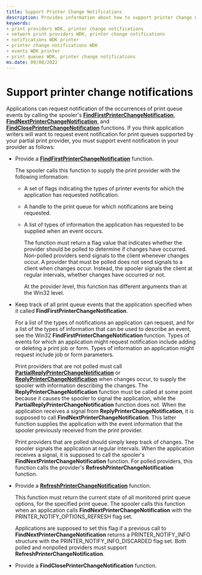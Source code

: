 ```yaml
---
title: Support Printer Change Notifications
description: Provides information about how to support printer change notifications.
keywords:
- print providers WDK, printer change notifications
- network print providers WDK, printer change notifications
- notifications WDK printer
- printer change notifications WDK
- events WDK printer
- print queues WDK, printer change notifications
ms.date: 09/08/2022
---
```


# Support printer change notifications

Applications can request notification of the occurrences of print queue events by calling the spooler's [**FindFirstPrinterChangeNotification**](/windows/win32/printdocs/findfirstprinterchangenotification), [**FindNextPrinterChangeNotification**](/windows/win32/printdocs/findnextprinterchangenotification), and [**FindClosePrinterChangeNotification**](/windows/win32/printdocs/findcloseprinterchangenotification) functions. If you think application writers will want to request event notification for print queues supported by your partial print provider, you must support event notification in your provider as follows:

- Provide a [**FindFirstPrinterChangeNotification**](/windows-hardware/drivers/ddi/winspool/nf-winspool-findfirstprinterchangenotification) function.

  The spooler calls this function to supply the print provider with the following information:

  - A set of flags indicating the types of printer events for which the application has requested notification.
  
  - A handle to the print queue for which notifications are being requested.
  
  - A list of types of information the application has requested to be supplied when an event occurs.

    The function must return a flag value that indicates whether the provider should be polled to determine if changes have occurred. Non-polled providers send signals to the client whenever changes occur. A provider that must be polled does not send signals to a client when changes occur. Instead, the spooler signals the client at regular intervals, whether changes have occurred or not.

    At the provider level, this function has different arguments than at the Win32 level.

- Keep track of all print queue events that the application specified when it called **FindFirstPrinterChangeNotification**.

    For a list of the types of notifications an application can request, and for a list of the types of information that can be used to describe an event, see the Win32 **FindFirstPrinterChangeNotification** function. Types of events for which an application might request notification include adding or deleting a print job or form. Types of information an application might request include job or form parameters.

    Print providers that are not polled must call [**PartialReplyPrinterChangeNotification**](/windows-hardware/drivers/ddi/winsplp/nf-winsplp-partialreplyprinterchangenotification) or [**ReplyPrinterChangeNotification**](/windows-hardware/drivers/ddi/winsplp/nf-winsplp-replyprinterchangenotification) when changes occur, to supply the spooler with information describing the changes. The **ReplyPrinterChangeNotification** function must be called at some point because it causes the spooler to signal the application, while the **PartialReplyPrinterChangeNotification** function does not. When the application receives a signal from **ReplyPrinterChangeNotification**, it is supposed to call **FindNextPrinterChangeNotification**. This latter function supplies the application with the event information that the spooler previously received from the print provider.

    Print providers that are polled should simply keep track of changes. The spooler signals the application at regular intervals. When the application receives a signal, it is supposed to call the spooler's **FindNextPrinterChangeNotification** function. For polled providers, this function calls the provider's **RefreshPrinterChangeNotification** function.

- Provide a [**RefreshPrinterChangeNotification**](/previous-versions/ff561930(v=vs.85)) function.

    This function must return the current state of all monitored print queue options, for the specified print queue. The spooler calls this function when an application calls **FindNextPrinterChangeNotification** with the PRINTER_NOTIFY_OPTIONS_REFRESH flag set.

    Applications are supposed to set this flag if a previous call to **FindNextPrinterChangeNotification** returns a PRINTER_NOTIFY_INFO structure with the PRINTER_NOTIFY_INFO_DISCARDED flag set. Both polled and nonpolled providers must support **RefreshPrinterChangeNotification**.

- Provide a **FindClosePrinterChangeNotification** function.
